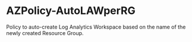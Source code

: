 # AZPolicy-AutoLAWperRG

Policy to auto-create Log Analytics Workspace based on the name of the newly created Resource Group.